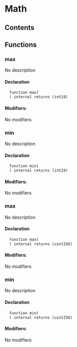 # Math





## Contents
<!-- START doctoc -->
<!-- END doctoc -->




## Functions

### max
No description


#### Declaration
```solidity
  function max(
  ) internal returns (int24)
```

#### Modifiers:
No modifiers



### min
No description


#### Declaration
```solidity
  function min(
  ) internal returns (int24)
```

#### Modifiers:
No modifiers



### max
No description


#### Declaration
```solidity
  function max(
  ) internal returns (uint256)
```

#### Modifiers:
No modifiers



### min
No description


#### Declaration
```solidity
  function min(
  ) internal returns (uint256)
```

#### Modifiers:
No modifiers





